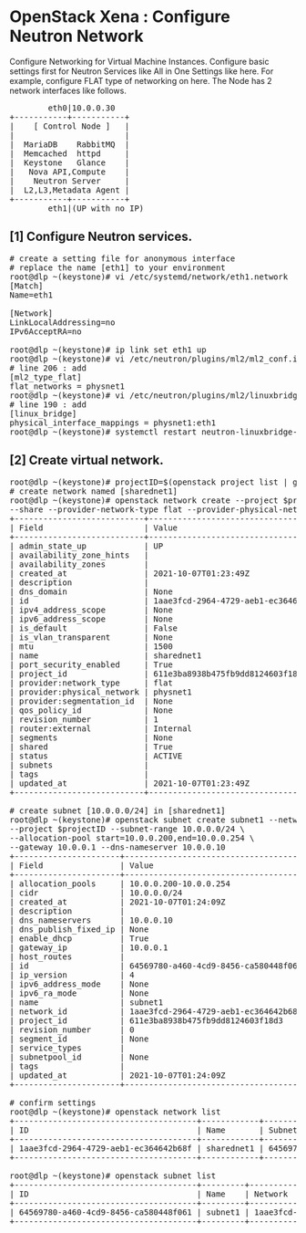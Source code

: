 # OpenStack Xena : Configure Neutron Network
Configure Networking for Virtual Machine Instances.
Configure basic settings first for Neutron Services like All in One Settings like here.
For example, configure FLAT type of networking on here.
The Node has 2 network interfaces like follows.
<pre>
        eth0|10.0.0.30 
+-----------+-----------+
|    [ Control Node ]   |
|                       |
|  MariaDB    RabbitMQ  |
|  Memcached  httpd     |
|  Keystone   Glance    |
|   Nova API,Compute    |
|    Neutron Server     |
|  L2,L3,Metadata Agent |
+-----------+-----------+
        eth1|(UP with no IP)</pre>

## [1]	Configure Neutron services.
<pre>
# create a setting file for anonymous interface
# replace the name [eth1] to your environment
root@dlp ~(keystone)# vi /etc/systemd/network/eth1.network
[Match]
Name=eth1

[Network]
LinkLocalAddressing=no
IPv6AcceptRA=no

root@dlp ~(keystone)# ip link set eth1 up
root@dlp ~(keystone)# vi /etc/neutron/plugins/ml2/ml2_conf.ini
# line 206 : add
[ml2_type_flat]
flat_networks = physnet1
root@dlp ~(keystone)# vi /etc/neutron/plugins/ml2/linuxbridge_agent.ini
# line 190 : add
[linux_bridge]
physical_interface_mappings = physnet1:eth1
root@dlp ~(keystone)# systemctl restart neutron-linuxbridge-agent</pre>

## [2]	Create virtual network.
<pre>
root@dlp ~(keystone)# projectID=$(openstack project list | grep service | awk '{print $2}')
# create network named [sharednet1]
root@dlp ~(keystone)# openstack network create --project $projectID \
--share --provider-network-type flat --provider-physical-network physnet1 sharednet1
+---------------------------+--------------------------------------+
| Field                     | Value                                |
+---------------------------+--------------------------------------+
| admin_state_up            | UP                                   |
| availability_zone_hints   |                                      |
| availability_zones        |                                      |
| created_at                | 2021-10-07T01:23:49Z                 |
| description               |                                      |
| dns_domain                | None                                 |
| id                        | 1aae3fcd-2964-4729-aeb1-ec364642b68f |
| ipv4_address_scope        | None                                 |
| ipv6_address_scope        | None                                 |
| is_default                | False                                |
| is_vlan_transparent       | None                                 |
| mtu                       | 1500                                 |
| name                      | sharednet1                           |
| port_security_enabled     | True                                 |
| project_id                | 611e3ba8938b475fb9dd8124603f18d3     |
| provider:network_type     | flat                                 |
| provider:physical_network | physnet1                             |
| provider:segmentation_id  | None                                 |
| qos_policy_id             | None                                 |
| revision_number           | 1                                    |
| router:external           | Internal                             |
| segments                  | None                                 |
| shared                    | True                                 |
| status                    | ACTIVE                               |
| subnets                   |                                      |
| tags                      |                                      |
| updated_at                | 2021-10-07T01:23:49Z                 |
+---------------------------+--------------------------------------+

# create subnet [10.0.0.0/24] in [sharednet1]
root@dlp ~(keystone)# openstack subnet create subnet1 --network sharednet1 \
--project $projectID --subnet-range 10.0.0.0/24 \
--allocation-pool start=10.0.0.200,end=10.0.0.254 \
--gateway 10.0.0.1 --dns-nameserver 10.0.0.10
+----------------------+--------------------------------------+
| Field                | Value                                |
+----------------------+--------------------------------------+
| allocation_pools     | 10.0.0.200-10.0.0.254                |
| cidr                 | 10.0.0.0/24                          |
| created_at           | 2021-10-07T01:24:09Z                 |
| description          |                                      |
| dns_nameservers      | 10.0.0.10                            |
| dns_publish_fixed_ip | None                                 |
| enable_dhcp          | True                                 |
| gateway_ip           | 10.0.0.1                             |
| host_routes          |                                      |
| id                   | 64569780-a460-4cd9-8456-ca580448f061 |
| ip_version           | 4                                    |
| ipv6_address_mode    | None                                 |
| ipv6_ra_mode         | None                                 |
| name                 | subnet1                              |
| network_id           | 1aae3fcd-2964-4729-aeb1-ec364642b68f |
| project_id           | 611e3ba8938b475fb9dd8124603f18d3     |
| revision_number      | 0                                    |
| segment_id           | None                                 |
| service_types        |                                      |
| subnetpool_id        | None                                 |
| tags                 |                                      |
| updated_at           | 2021-10-07T01:24:09Z                 |
+----------------------+--------------------------------------+

# confirm settings
root@dlp ~(keystone)# openstack network list
+--------------------------------------+------------+--------------------------------------+
| ID                                   | Name       | Subnets                              |
+--------------------------------------+------------+--------------------------------------+
| 1aae3fcd-2964-4729-aeb1-ec364642b68f | sharednet1 | 64569780-a460-4cd9-8456-ca580448f061 |
+--------------------------------------+------------+--------------------------------------+

root@dlp ~(keystone)# openstack subnet list
+--------------------------------------+---------+--------------------------------------+-------------+
| ID                                   | Name    | Network                              | Subnet      |
+--------------------------------------+---------+--------------------------------------+-------------+
| 64569780-a460-4cd9-8456-ca580448f061 | subnet1 | 1aae3fcd-2964-4729-aeb1-ec364642b68f | 10.0.0.0/24 |
+--------------------------------------+---------+--------------------------------------+-------------+</pre>
